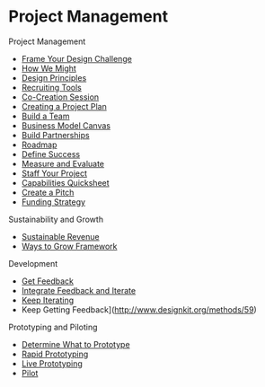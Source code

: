 # Project Management

Project Management
* [Frame Your Design Challenge](http://www.designkit.org/methods/60)
* [How We Might](http://www.designkit.org/methods/3)
* [Design Principles](http://www.designkit.org/methods/27)
* [Recruiting Tools](http://www.designkit.org/methods/22)
* [Co-Creation Session](http://www.designkit.org/methods/33)
* [Creating a Project Plan](http://www.designkit.org/methods/9)
* [Build a Team](http://www.designkit.org/methods/10)
* [Business Model Canvas](http://www.designkit.org/methods/41)
* [Build Partnerships](http://www.designkit.org/methods/17)
* [Roadmap](http://www.designkit.org/methods/7)
* [Define Success](http://www.designkit.org/methods/55)
* [Measure and Evaluate](http://www.designkit.org/methods/40)
* [Staff Your Project](http://www.designkit.org/methods/56)
* [Capabilities Quicksheet](http://www.designkit.org/methods/39)
* [Create a Pitch](http://www.designkit.org/methods/37)
* [Funding Strategy](http://www.designkit.org/methods/54)

Sustainability and Growth
* [Sustainable Revenue](http://www.designkit.org/methods/16)
* [Ways to Grow Framework](http://www.designkit.org/methods/38)

Development
* [Get Feedback](http://www.designkit.org/methods/57)
* [Integrate Feedback and Iterate](http://www.designkit.org/methods/4)
* [Keep Iterating](http://www.designkit.org/methods/19)
*  Keep Getting Feedback](http://www.designkit.org/methods/59)

Prototyping and Piloting
* [Determine What to Prototype](http://www.designkit.org/methods/34)
* [Rapid Prototyping](http://www.designkit.org/methods/26)
* [Live Prototyping](http://www.designkit.org/methods/18)
* [Pilot](http://www.designkit.org/methods/8)
